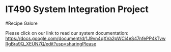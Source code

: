 # IT490 System Integration Project
#Recipe Galore

Please click on our link to read our system documentation: https://docs.google.com/document/d/1J9vn4qXVa2pWCi4eS47nfePP4kTvwRgBra9Q_XEUN7Q/edit?usp=sharingPlease
